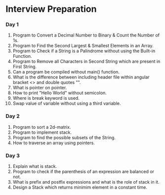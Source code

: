 # Interview Preparation
### Day 1
1. Program to Convert a Decimal Number to Binary & Count the Number of 1s.
2. Program to Find the Second Largest & Smallest Elements in an Array.
3. Program to Check if a String is a Palindrome without using the Built-in Function.
4. Program to Remove all Characters in Second String which are present in First String.
5. Can a program be compiled without main() function.
6. What is the difference between including header file within angular bracket <> and double quotes "".
7. What is pointer on pointer.
8. How to print "Hello World" without semicolon.
9. Where is break keyword is used.
10. Swap value of variable without using a third variable.

### Day 2
1. Program to sort a 2d-matrix.
2. Program to implement stack.
3. Program to find the possible subsets of the String.
4. How to traverse an array using pointers.

### Day 3
1. Explain what is stack.
2. Program to check if the parenthesis of an expression are balanced or not.
3. What is prefix and postfix expressions and what is the role of stack in it.
4. Design a Stack which returns minimim element in a constant time.